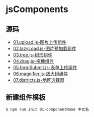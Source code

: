 # jsComponents

## 源码
* [01.upload.js-图片上传组件](https://github.com/twinkle77/jsComponents/tree/master/01.upload)
* [02.lazyLoad.js-图片预加载组件](https://github.com/twinkle77/jsComponents/tree/master/02.lazyLoad)
* [03.tree.js-树形组件](https://github.com/twinkle77/jsComponents/tree/master/03.tree)
* [04.drag.js-拖拽组件](https://github.com/twinkle77/jsComponents/tree/master/04.drag)
* [05.formSubmit.js-表单上传组件](https://github.com/twinkle77/jsComponents/tree/master/05.formSubmit)
* [06.magnifier.js-放大镜组件](https://github.com/twinkle77/jsComponents/tree/master/06.magnifier)
* [07.districts.js-地区选择器](https://github.com/twinkle77/jsComponents/tree/master/07.districts)
<!--new -->

## 新建组件模板
```sh
$ npm run init 01-componentName 中文名
```
